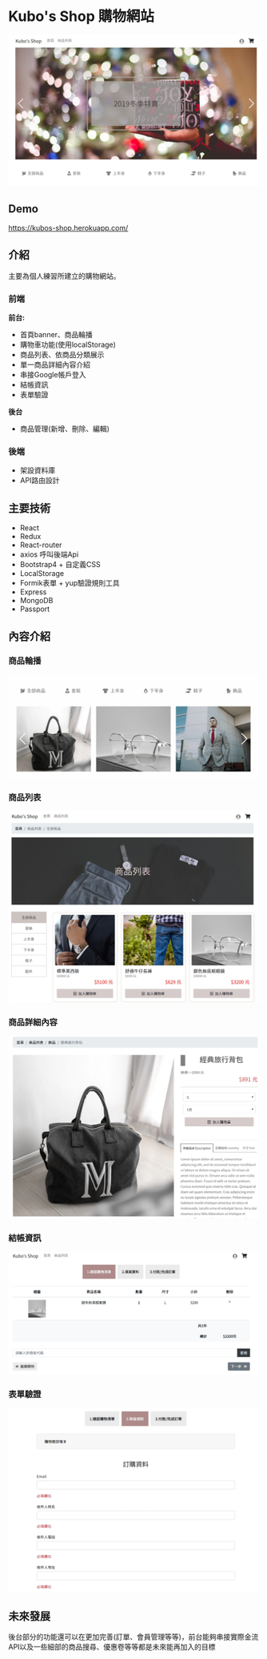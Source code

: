 # Kubo's Shop 購物網站
![image](https://github.com/zz860619/shopping-demo/blob/master/demo/1576632958584.jpg)
## Demo
<https://kubos-shop.herokuapp.com/>
## 介紹
主要為個人練習所建立的購物網站。

### 前端

**前台:**
* 首頁banner、商品輪播
* 購物車功能(使用localStorage)
* 商品列表、依商品分類展示
* 單一商品詳細內容介紹
* 串接Google帳戶登入
* 結帳資訊
* 表單驗證

**後台**
* 商品管理(新增、刪除、編輯)

### 後端
* 架設資料庫
* API路由設計

## 主要技術

* React
* Redux
* React-router
* axios 呼叫後端Api
* Bootstrap4 + 自定義CSS
* LocalStorage
* Formik表單 + yup驗證規則工具
* Express
* MongoDB
* Passport

## 內容介紹

### 商品輪播
![](https://github.com/zz860619/shopping-demo/blob/master/demo/1.gif)
### 商品列表
![](https://github.com/zz860619/shopping-demo/blob/master/demo/1576635138840.jpg)
### 商品詳細內容
![](https://github.com/zz860619/shopping-demo/blob/master/demo/1576635334564.jpg)
### 結帳資訊
![](https://github.com/zz860619/shopping-demo/blob/master/demo/1576635202326.jpg)
### 表單驗證
![](https://github.com/zz860619/shopping-demo/blob/master/demo/1576635244954.jpg)

## 未來發展
後台部分的功能還可以在更加完善(訂單、會員管理等等)，前台能夠串接實際金流API以及一些細部的商品搜尋、優惠卷等等都是未來能再加入的目標
